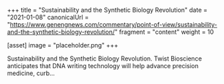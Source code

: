 +++
title = "Sustainability and the Synthetic Biology Revolution"
date = "2021-01-08"
canonicalUrl = "https://www.genengnews.com/commentary/point-of-view/sustainability-and-the-synthetic-biology-revolution/"
fragment = "content"
weight = 10

[asset]
    image = "placeholder.png"
+++

Sustainability and the Synthetic Biology Revolution. Twist Bioscience 
anticipates that DNA writing technology will help advance precision 
medicine, curb...
